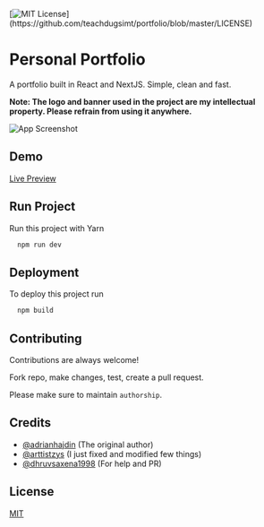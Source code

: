
[![MIT License](https://img.shields.io/apm/l/atomic-design-ui.svg?)](https://github.com/teachdugsimt/portfolio/blob/master/LICENSE)

  
# Personal Portfolio

A portfolio built in React and NextJS. Simple, clean and fast.

**Note: The logo and banner used in the project are my intellectual property. Please refrain from using it anywhere.**



![App Screenshot](https://arttist-portfolio.s3.ap-southeast-1.amazonaws.com/title-and-header/port-preview.png)

  
## Demo

[Live Preview](https://master.d2scedyffnt9lq.amplifyapp.com/)

## Run Project 

Run this project with Yarn

```bash 
  npm run dev
```
    
## Deployment

To deploy this project run

```bash
  npm build
```

  
## Contributing

Contributions are always welcome!

Fork repo, make changes, test, create a pull request.

Please make sure to maintain `authorship`.

  
## Credits

- [@adrianhajdin](https://github.com/adrianhajdin) (The original author)
- [@arttistzys](https://github.com/Arttistzys) (I just fixed and modified few things)
- [@dhruvsaxena1998](https://github.com/dhruvsaxena1998) (For help and PR)

  
## License

[MIT](https://github.com/Arttistzys/portfolio/blob/master/LICENSE)

  
